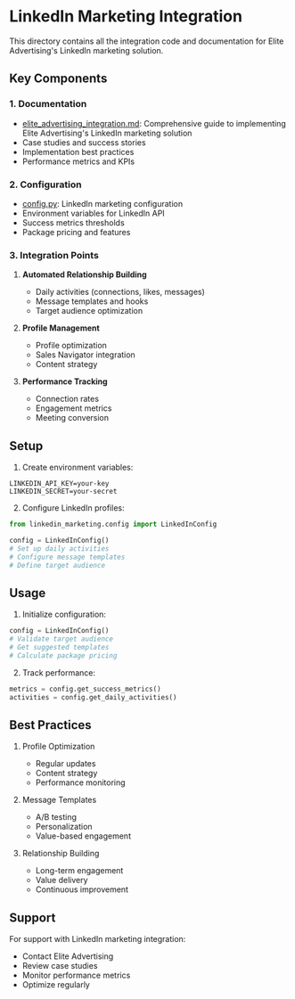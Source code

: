 # LinkedIn Marketing Integration

This directory contains all the integration code and documentation for Elite Advertising's LinkedIn marketing solution.

## Key Components

### 1. Documentation

- [elite_advertising_integration.md](docs/elite_advertising_integration.md): Comprehensive guide to implementing Elite Advertising's LinkedIn marketing solution
- Case studies and success stories
- Implementation best practices
- Performance metrics and KPIs

### 2. Configuration

- [config.py](config.py): LinkedIn marketing configuration
- Environment variables for LinkedIn API
- Success metrics thresholds
- Package pricing and features

### 3. Integration Points

1. **Automated Relationship Building**
   - Daily activities (connections, likes, messages)
   - Message templates and hooks
   - Target audience optimization

2. **Profile Management**
   - Profile optimization
   - Sales Navigator integration
   - Content strategy

3. **Performance Tracking**
   - Connection rates
   - Engagement metrics
   - Meeting conversion

## Setup

1. Create environment variables:
```env
LINKEDIN_API_KEY=your-key
LINKEDIN_SECRET=your-secret
```

2. Configure LinkedIn profiles:
```python
from linkedin_marketing.config import LinkedInConfig

config = LinkedInConfig()
# Set up daily activities
# Configure message templates
# Define target audience
```

## Usage

1. Initialize configuration:
```python
config = LinkedInConfig()
# Validate target audience
# Get suggested templates
# Calculate package pricing
```

2. Track performance:
```python
metrics = config.get_success_metrics()
activities = config.get_daily_activities()
```

## Best Practices

1. Profile Optimization
   - Regular updates
   - Content strategy
   - Performance monitoring

2. Message Templates
   - A/B testing
   - Personalization
   - Value-based engagement

3. Relationship Building
   - Long-term engagement
   - Value delivery
   - Continuous improvement

## Support

For support with LinkedIn marketing integration:
- Contact Elite Advertising
- Review case studies
- Monitor performance metrics
- Optimize regularly
